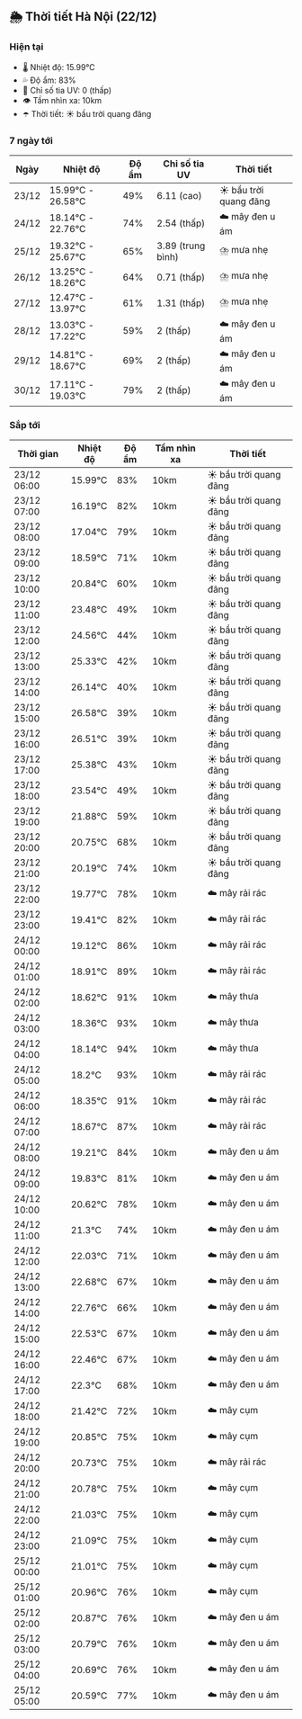 ## 🌦️ Thời tiết Hà Nội (22/12)

### Hiện tại

- 🌡️ Nhiệt độ: 15.99℃
- 💦 Độ ẩm: 83%
- 🌟 Chỉ số tia UV: 0 (thấp)
- 👁️ Tầm nhìn xa: 10km
- ☂️ Thời tiết: ☀️ bầu trời quang đãng

### 7 ngày tới

| Ngày | Nhiệt độ | Độ ẩm | Chỉ số tia UV | Thời tiết |
| --- | --- | --- | --- | --- |
| 23/12 | 15.99℃ - 26.58℃ | 49% | 6.11 (cao) | ☀️ bầu trời quang đãng |
| 24/12 | 18.14℃ - 22.76℃ | 74% | 2.54 (thấp) | ☁️ mây đen u ám |
| 25/12 | 19.32℃ - 25.67℃ | 65% | 3.89 (trung bình) | ⛈️ mưa nhẹ |
| 26/12 | 13.25℃ - 18.26℃ | 64% | 0.71 (thấp) | ⛈️ mưa nhẹ |
| 27/12 | 12.47℃ - 13.97℃ | 61% | 1.31 (thấp) | ⛈️ mưa nhẹ |
| 28/12 | 13.03℃ - 17.22℃ | 59% | 2 (thấp) | ☁️ mây đen u ám |
| 29/12 | 14.81℃ - 18.67℃ | 69% | 2 (thấp) | ☁️ mây đen u ám |
| 30/12 | 17.11℃ - 19.03℃ | 79% | 2 (thấp) | ☁️ mây đen u ám |

### Sắp tới

| Thời gian | Nhiệt độ | Độ ẩm | Tầm nhìn xa | Thời tiết |
| --- | --- | --- | --- | --- |
| 23/12 06:00 | 15.99℃ | 83% | 10km | ☀️ bầu trời quang đãng |
| 23/12 07:00 | 16.19℃ | 82% | 10km | ☀️ bầu trời quang đãng |
| 23/12 08:00 | 17.04℃ | 79% | 10km | ☀️ bầu trời quang đãng |
| 23/12 09:00 | 18.59℃ | 71% | 10km | ☀️ bầu trời quang đãng |
| 23/12 10:00 | 20.84℃ | 60% | 10km | ☀️ bầu trời quang đãng |
| 23/12 11:00 | 23.48℃ | 49% | 10km | ☀️ bầu trời quang đãng |
| 23/12 12:00 | 24.56℃ | 44% | 10km | ☀️ bầu trời quang đãng |
| 23/12 13:00 | 25.33℃ | 42% | 10km | ☀️ bầu trời quang đãng |
| 23/12 14:00 | 26.14℃ | 40% | 10km | ☀️ bầu trời quang đãng |
| 23/12 15:00 | 26.58℃ | 39% | 10km | ☀️ bầu trời quang đãng |
| 23/12 16:00 | 26.51℃ | 39% | 10km | ☀️ bầu trời quang đãng |
| 23/12 17:00 | 25.38℃ | 43% | 10km | ☀️ bầu trời quang đãng |
| 23/12 18:00 | 23.54℃ | 49% | 10km | ☀️ bầu trời quang đãng |
| 23/12 19:00 | 21.88℃ | 59% | 10km | ☀️ bầu trời quang đãng |
| 23/12 20:00 | 20.75℃ | 68% | 10km | ☀️ bầu trời quang đãng |
| 23/12 21:00 | 20.19℃ | 74% | 10km | ☀️ bầu trời quang đãng |
| 23/12 22:00 | 19.77℃ | 78% | 10km | ☁️ mây rải rác |
| 23/12 23:00 | 19.41℃ | 82% | 10km | ☁️ mây rải rác |
| 24/12 00:00 | 19.12℃ | 86% | 10km | ☁️ mây rải rác |
| 24/12 01:00 | 18.91℃ | 89% | 10km | ☁️ mây rải rác |
| 24/12 02:00 | 18.62℃ | 91% | 10km | ☁️ mây thưa |
| 24/12 03:00 | 18.36℃ | 93% | 10km | ☁️ mây thưa |
| 24/12 04:00 | 18.14℃ | 94% | 10km | ☁️ mây thưa |
| 24/12 05:00 | 18.2℃ | 93% | 10km | ☁️ mây rải rác |
| 24/12 06:00 | 18.35℃ | 91% | 10km | ☁️ mây rải rác |
| 24/12 07:00 | 18.67℃ | 87% | 10km | ☁️ mây rải rác |
| 24/12 08:00 | 19.21℃ | 84% | 10km | ☁️ mây đen u ám |
| 24/12 09:00 | 19.83℃ | 81% | 10km | ☁️ mây đen u ám |
| 24/12 10:00 | 20.62℃ | 78% | 10km | ☁️ mây đen u ám |
| 24/12 11:00 | 21.3℃ | 74% | 10km | ☁️ mây đen u ám |
| 24/12 12:00 | 22.03℃ | 71% | 10km | ☁️ mây đen u ám |
| 24/12 13:00 | 22.68℃ | 67% | 10km | ☁️ mây đen u ám |
| 24/12 14:00 | 22.76℃ | 66% | 10km | ☁️ mây đen u ám |
| 24/12 15:00 | 22.53℃ | 67% | 10km | ☁️ mây đen u ám |
| 24/12 16:00 | 22.46℃ | 67% | 10km | ☁️ mây đen u ám |
| 24/12 17:00 | 22.3℃ | 68% | 10km | ☁️ mây đen u ám |
| 24/12 18:00 | 21.42℃ | 72% | 10km | ☁️ mây cụm |
| 24/12 19:00 | 20.85℃ | 75% | 10km | ☁️ mây cụm |
| 24/12 20:00 | 20.73℃ | 75% | 10km | ☁️ mây rải rác |
| 24/12 21:00 | 20.78℃ | 75% | 10km | ☁️ mây cụm |
| 24/12 22:00 | 21.03℃ | 75% | 10km | ☁️ mây cụm |
| 24/12 23:00 | 21.09℃ | 75% | 10km | ☁️ mây cụm |
| 25/12 00:00 | 21.01℃ | 75% | 10km | ☁️ mây cụm |
| 25/12 01:00 | 20.96℃ | 76% | 10km | ☁️ mây cụm |
| 25/12 02:00 | 20.87℃ | 76% | 10km | ☁️ mây đen u ám |
| 25/12 03:00 | 20.79℃ | 76% | 10km | ☁️ mây đen u ám |
| 25/12 04:00 | 20.69℃ | 76% | 10km | ☁️ mây đen u ám |
| 25/12 05:00 | 20.59℃ | 77% | 10km | ☁️ mây đen u ám |
